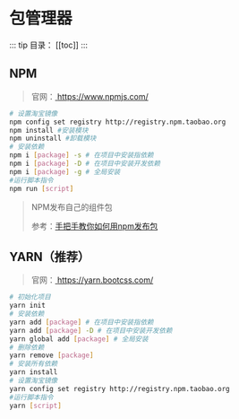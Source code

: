 # 包管理器

::: tip 目录：
[[toc]]
:::

## NPM

> 官网：[ https://www.npmjs.com/ ]( https://www.npmjs.com/ )

```bash
# 设置淘宝镜像
npm config set registry http://registry.npm.taobao.org
npm install #安装模块
npm uninstall #卸载模块
# 安装依赖
npm i [package] -s # 在项目中安装指依赖
npm i [package] -D # 在项目中安装开发依赖
npm i [package] -g # 全局安装
#运行脚本指令
npm run [script]
```

>NPM发布自己的组件包
>
>参考：[手把手教你如何用npm发布包]( https://juejin.im/post/5d2708e26fb9a07f06559812 )

## YARN（推荐）

> 官网：[ https://yarn.bootcss.com/ ]( https://yarn.bootcss.com/ )

```bash
# 初始化项目
yarn init 
# 安装依赖
yarn add [package] # 在项目中安装指依赖
yarn add [package] -D # 在项目中安装开发依赖
yarn global add [package] # 全局安装
# 删除依赖
yarn remove [package] 
# 安装所有依赖
yarn install 
# 设置淘宝镜像
yarn config set registry http://registry.npm.taobao.org
#运行脚本指令
yarn [script]
```

